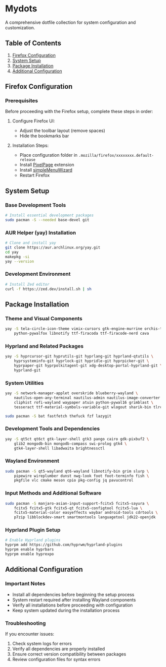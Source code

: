 # Mydots

A comprehensive dotfile collection for system configuration and customization.

## Table of Contents
1. [Firefox Configuration](#firefox-configuration)
2. [System Setup](#system-setup)
3. [Package Installation](#package-installation)
4. [Additional Configuration](#additional-configuration)

## Firefox Configuration

### Prerequisites
Before proceeding with the Firefox setup, complete these steps in order:

1. Configure Firefox UI:
   - Adjust the toolbar layout (remove spaces)
   - Hide the bookmarks bar

2. Installation Steps:
   - Place configuration folder in `.mozilla/firefox/xxxxxxxx.default-release`
   - Install [PixelPage](https://github.com/Trzynastek/PixelPage2.0) extension
   - Install [simpleMenuWizard](https://github.com/stonecrusher/simpleMenuWizard)
   - Restart Firefox

## System Setup

### Base Development Tools
```bash
# Install essential development packages
sudo pacman -S --needed base-devel git
```

### AUR Helper (yay) Installation
```bash
# Clone and install yay
git clone https://aur.archlinux.org/yay.git
cd yay
makepkg -si
yay --version
```

### Development Environment
```bash
# Install Zed editor
curl -f https://zed.dev/install.sh | sh
```

## Package Installation

### Theme and Visual Components
```bash
yay -S tela-circle-icon-theme vimix-cursors gtk-engine-murrine orchis-theme \
    python-pywalfox libnotify ttf-firacoda ttf-firacode-nerd cava
```

### Hyprland and Related Packages
```bash
yay -S hyprcursor-git hyprutils-git hyprlang-git hyprland-qtutils \
    hyprsysteminfo-git hyprlock-git hypridle-git hyprpicker-git \
    hyprpaper-git hyprpolkitagent-git xdg-desktop-portal-hyprland-git \
    hyprland-git
```

### System Utilities
```bash
yay -S network-manager-applet overskride blueberry-wayland \
    nautilus-open-any-terminal nautilus-admin nautilus-image-converter \
    cliphist rofi-wayland waypaper atuin python-pywal16 grimblast \
    tesseract ttf-material-symbols-variable-git wlogout sharik-bin tlrc-bin
```
```bash
sudo pacman -S bat fastfetch thefuck fzf lazygit
```

### Development Tools and Dependencies
```bash
yay -S qt5ct qt6ct gtk-layer-shell gtk3 pango cairo gdk-pixbuf2 \
    glib2 mongodb-bin mongodb-compass swi-prolog gtk4 \
    gtk4-layer-shell libadwaita brightnessctl
```

### Wayland Environment
```bash
sudo pacman -S qt5-wayland qt6-wayland libnotify-bin grim slurp \
    pipewire wireplumber dunst nwg-look foot foot-terminfo fish \
    pkgfile vlc cmake meson cpio pkg-config jq pavucontrol
```

### Input Methods and Additional Software
```bash
sudo pacman -S manjaro-asian-input-support-fcitx5 fcitx5-sayura \
    fcitx5 fcitx5-gtk fcitx5-qt fcitx5-configtool fcitx5-lua \
    fcitx5-material-color easyeffects waybar android-tools cdrtools \
    p7zip libblockdev-smart smartmontools languagetool jdk22-openjdk
```

### Hyprland Plugin Setup
```bash
# Enable Hyprland plugins
hyprpm add https://github.com/hyprwm/hyprland-plugins
hyprpm enable hyprbars
hyprpm enable hyprexpo
```

## Additional Configuration

### Important Notes
- Install all dependencies before beginning the setup process
- System restart required after installing Wayland components
- Verify all installations before proceeding with configuration
- Keep system updated during the installation process

### Troubleshooting
If you encounter issues:
1. Check system logs for errors
2. Verify all dependencies are properly installed
3. Ensure correct version compatibility between packages
4. Review configuration files for syntax errors
